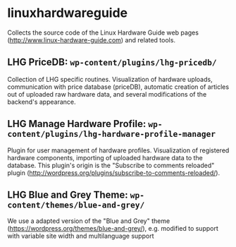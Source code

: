 # linuxhardwareguide

Collects the source code of the Linux Hardware Guide web pages (http://www.linux-hardware-guide.com) and related tools.

## LHG PriceDB: `wp-content/plugins/lhg-pricedb/`
Collection of LHG specific routines. Visualization of hardware uploads, communication with price database (priceDB), automatic creation of articles out of uploaded raw hardware data, and several modifications of the backend's appearance. 

## LHG Manage Hardware Profile: `wp-content/plugins/lhg-hardware-profile-manager`
Plugin for user management of hardware profiles. Visualization of registered hardware components, importing of uploaded hardware data to the database. This plugin's origin is the "Subscribe to comments reloaded" plugin (http://wordpress.org/plugins/subscribe-to-comments-reloaded/).

## LHG Blue and Grey Theme: `wp-content/themes/blue-and-grey/`
We use a adapted version of the "Blue and Grey" theme (https://wordpress.org/themes/blue-and-grey/), e.g. modified to support with variable site width and multilanguage support
